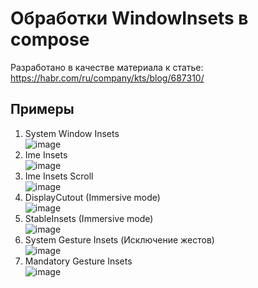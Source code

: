 # Обработки WindowInsets в compose

Разработано в качестве материала к статье: https://habr.com/ru/company/kts/blog/687310/

## Примеры

1. System Window Insets <br>
![image](https://github.com/TimurChikishev/Insets/blob/main/sample-insets-compose/images/basic_list_inset.gif)<br>
2. Ime Insets <br>
![image](https://github.com/TimurChikishev/Insets/blob/main/sample-insets-compose/images/keyboard_basic.gif)<br>
3. Ime Insets Scroll <br>
![image](https://github.com/TimurChikishev/Insets/blob/main/sample-insets-compose/images/keyboard_scroll.gif)<br>
4. DisplayCutout (Immersive mode) <br>
![image](https://github.com/TimurChikishev/Insets/blob/main/sample-insets-compose/images/cutout.gif)<br>
5. StableInsets (Immersive mode)<br>
![image](https://github.com/TimurChikishev/Insets/blob/main/sample-insets-compose/images/stable.gif)<br>
6. System Gesture Insets (Исключение жестов) <br>
![image](https://github.com/TimurChikishev/Insets/blob/main/sample-insets-compose/images/exclusion_gesture.gif)<br>
7. Mandatory Gesture Insets <br>
![image](https://github.com/TimurChikishev/Insets/blob/main/sample-insets-compose/images/mandatory.gif)<br>
